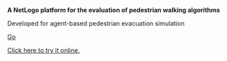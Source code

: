 **A NetLogo platform for the evaluation of pedestrian walking algorithms**

Developed for agent-based pedestrian evacuation simulation

<a href="http://netlogoweb.org/web?https://raw.githubusercontent.com/fardadhp/walking_algorithms_evaluation/master/Pedestrian_navigation_Algorithm_Evaluation_platform.nlogo" target="_blank">Go</a>

[Click here to try it online.](http://netlogoweb.org/web?https://raw.githubusercontent.com/fardadhp/walking_algorithms_evaluation/master/Pedestrian_navigation_Algorithm_Evaluation_platform.nlogo)

